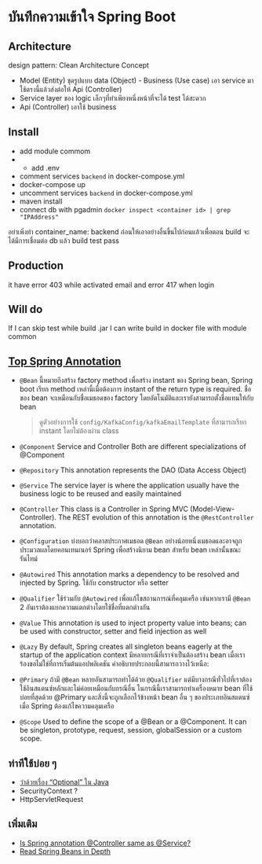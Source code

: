 # บันทึกความเข้าใจ Spring Boot

## Architecture

design pattern: Clean Architecture Concept

- Model (Entity) ชุดรูปแบบ data (Object) - Business (Use case) เอา service มาใช้ตรงนี้แล้วส่งต่อให้ Api (Controller)
- Service layer ของ logic เล็กๆที่ทำเพียงหนึ่งหน้าที่จะได้ test ได้สะดวก
- Api (Controller) เอาใช้ business

## Install

- add module commom
- - add .env
- comment services `backend` in docker-compose.yml
- docker-compose up 
- uncomment  services `backend` in docker-compose.yml
- maven install
- connect db with pgadmin `docker inspect <container id> | grep "IPAddress"`

อย่าเพิ่งทำ  container_name: backend ก่อนให้เอาอย่างอื่นขึ้นไปก่อนแล้วเพื่อตอน build จะได้มีการเชื่อมต่อ db แล้ว build test pass

## Production 
it have error 403 while activated email and error 417 when login 

## Will do
If I can skip test while build .jar I can write build in docker file with module common


## [Top Spring Annotation](https://medium.com/javarevisited/top-spring-annotations-4f691babe458)

- `@Bean`
  นี้หมายถึงสร้าง factory method เพื่อสร้าง instant ของ Spring bean, Spring boot เรียก method
  เหล่านี้เมื่อต้องการ instant of the return type is required.
  ชื่อของ bean จะเหมือนกับชื่อเมธอดของ factory โดยอัตโนมัติและเรายังสามารถตั้งชื่อแทนให้กับ bean
  > ดูตัวอย่างการใช้ `config/KafkaConfig/kafkaEmailTemplate` ที่สามารถเรียก instant โดยไม่ต้องผ่าน class
- `@Component` Service and Controller Both are different specializations of @Component

- `@Repository`
  This annotation represents the DAO (Data Access Object)

- `@Service`
  The service layer is where the application usually have the business logic to be reused and easily maintained

- `@Controller`
  This class is a Controller in Spring MVC (Model-View-Controller). The REST evolution of this annotation is the `@RestController` annotation.

- `@Configuration`
  บ่งบอกว่าคลาสประกาศเมธอด `@Bean` อย่างน้อยหนึ่งเมธอดและอาจถูกประมวลผลโดยคอนเทนเนอร์ Spring เพื่อสร้างนิยาม bean สำหรับ bean เหล่านั้นขณะรันไทม์

- `@Autowired`
  This annotation marks a dependency to be resolved and injected by Spring.
  ใช้กับ constructor หรือ setter

- `@Qualifier`
  ใช้ร่วมกับ `@Autowired` เพื่อแก้ไขสถานการณ์ที่คลุมเครือ เช่นหากเรามี `@Bean` 2 อันเราต้องแยกความแตกต่างโดยใช้ชื่อที่แตกต่างกัน

- `@Value`
  This annotation is used to inject property value into beans; can be used with constructor, setter and field injection as well

- `@Lazy`
  By default, Spring creates all singleton beans eagerly at the startup of the application context
  มีหลายกรณีที่เราจำเป็นต้องสร้าง bean เมื่อเราร้องขอไม่ใช่ที่การเริ่มต้นแอปพลิเคชัน คำอธิบายประกอบนี้สามารถวางไว้เหนือ:

- `@Primary`
  ถ้ามี `@Bean` หลายอันสามารถทำได้ด้วย `@Qualifier` แต่มีบางกรณีทั่วไปที่เราต้องใช้อินสแตนซ์หลักและไม่ค่อยเหมือนกับกรณีอื่น
  ในกรณีนี้เราสามารถทำเครื่องหมาย bean ที่ใช้บ่อยที่สุดด้วย @Primary และสิ่งนี้จะถูกเลือกไว้ข้างหน้า bean อื่น ๆ ของประเภทอินสแตนซ์เมื่อ Spring ต้องแก้ไขความคลุมเครือ

- `@Scope`
  Used to define the scope of a @Bean or a @Component. It can be singleton, prototype, request, session, globalSession or a custom scope.

## ท่าทีใช้บ่อย ๆ

- [ว่าด้วยเรื่อง “Optional” ใน Java](https://phayao.medium.com/%E0%B8%A7%E0%B9%88%E0%B8%B2%E0%B8%94%E0%B9%89%E0%B8%A7%E0%B8%A2%E0%B9%80%E0%B8%A3%E0%B8%B7%E0%B9%88%E0%B8%AD%E0%B8%87-optional-%E0%B9%83%E0%B8%99-java-4e24264f2c3d)
- SecurityContext ?
- HttpServletRequest

## เพิ่มเติม

- [Is Spring annotation @Controller same as @Service?](https://stackoverflow.com/questions/15922991/is-spring-annotation-controller-same-as-service)
- [Read Spring Beans in Depth](https://medium.com/javarevisited/spring-beans-in-depth-a6d8b31db8a1)

